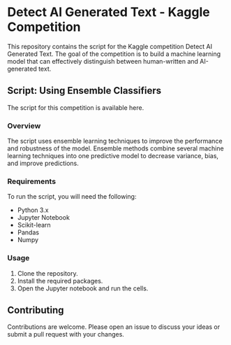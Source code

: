 # Detect AI Generated Text - Kaggle Competition

This repository contains the script for the Kaggle competition Detect AI Generated Text. The goal of the competition is to build a machine learning model that can effectively distinguish between human-written and AI-generated text.

## Script: Using Ensemble Classifiers

The script for this competition is available here.

### Overview

The script uses ensemble learning techniques to improve the performance and robustness of the model. Ensemble methods combine several machine learning techniques into one predictive model to decrease variance, bias, and improve predictions.

### Requirements

To run the script, you will need the following:

- Python 3.x
- Jupyter Notebook
- Scikit-learn
- Pandas
- Numpy

### Usage

1. Clone the repository.
2. Install the required packages.
3. Open the Jupyter notebook and run the cells.

## Contributing

Contributions are welcome. Please open an issue to discuss your ideas or submit a pull request with your changes.
